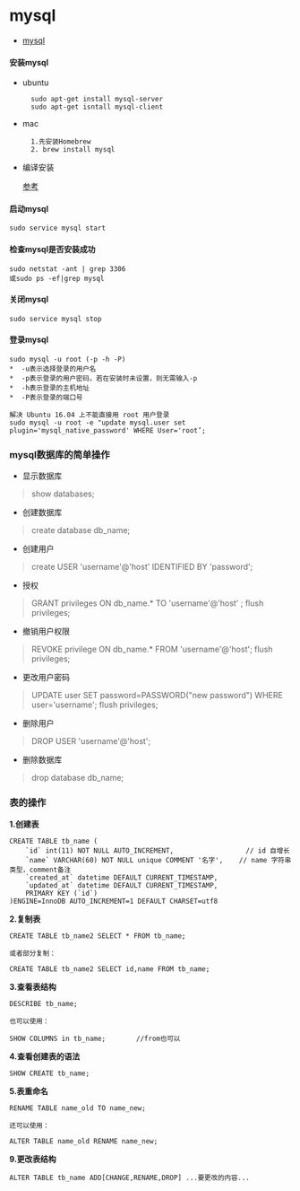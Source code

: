 # mysql

* [mysql](http://www.mysql.com/)

#### 安装mysql

- ubuntu

	    sudo apt-get install mysql-server
	    sudo apt-get isntall mysql-client
	    
- mac

	    1.先安装Homebrew
	    2. brew install mysql

- 编译安装

	[参考](../big_data/Hadoop_Env_Install/step-03.md)
    
    
#### 启动mysql

	sudo service mysql start
    
#### 检查mysql是否安装成功
  
    sudo netstat -ant | grep 3306
    或sudo ps -ef|grep mysql
    
#### 关闭mysql

	sudo service mysql stop
    
#### 登录mysql

    sudo mysql -u root (-p -h -P)
    *  -u表示选择登录的用户名
    *  -p表示登录的用户密码，若在安装时未设置，则无需输入-p
    *  -h表示登录的主机地址
    *  -P表示登录的端口号

	解决 Ubuntu 16.04 上不能直接用 root 用户登录
	sudo mysql -u root -e "update mysql.user set plugin='mysql_native_password' WHERE User='root’;    
    
### mysql数据库的简单操作

- 显示数据库
> show databases;

- 创建数据库
> create database db_name;

- 创建用户
> create USER 'username'@'host' IDENTIFIED BY 'password';

- 授权
> GRANT privileges ON db_name.* TO 'username'@'host' ;
> flush privileges;

- 撤销用户权限
> REVOKE privilege ON db_name.* FROM 'username'@'host'; 
> flush privileges;

- 更改用户密码
> UPDATE user SET password=PASSWORD("new password") WHERE user='username';
> flush privileges;

- 删除用户
> DROP USER 'username'@'host';

- 删除数据库
> drop database db_name;

### 表的操作

**1.创建表**

	CREATE TABLE tb_name (
		`id` int(11) NOT NULL AUTO_INCREMENT,                  // id 自增长
		`name` VARCHAR(60) NOT NULL unique COMMENT '名字',    // name 字符串类型，comment备注
		`created_at` datetime DEFAULT CURRENT_TIMESTAMP,
	  	`updated_at` datetime DEFAULT CURRENT_TIMESTAMP,
		PRIMARY KEY (`id`)
	)ENGINE=InnoDB AUTO_INCREMENT=1 DEFAULT CHARSET=utf8
	
**2.复制表**

	CREATE TABLE tb_name2 SELECT * FROM tb_name;

	或者部分复制：

	CREATE TABLE tb_name2 SELECT id,name FROM tb_name;
	
**3.查看表结构**

	DESCRIBE tb_name;

	也可以使用：
	
	SHOW COLUMNS in tb_name; 　　　　//from也可以

**4.查看创建表的语法**

	SHOW CREATE tb_name;

**5.表重命名**

	RENAME TABLE name_old TO name_new;
	
	还可以使用：
	
	ALTER TABLE name_old RENAME name_new;

**9.更改表结构**

	ALTER TABLE tb_name ADD[CHANGE,RENAME,DROP] ...要更改的内容...












